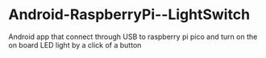# Android-RaspberryPi--LightSwitch
Android app that connect through USB to raspberry pi pico and turn on the on board LED light by a click of a button
